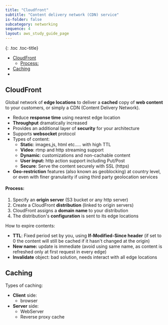 ```yaml
---
title: "Cloudfront"
subtitle: "Content delivery network (CDN) service"
is-folder: false
subcategory: networking
sequence: 4
layout: aws_study_guide_page
---
```


{: .toc .toc-title}
- [CloudFront](#cloudfront)
    - [Process:](#process)
- [Caching](#caching)
- [](#)



## CloudFront

Global network of **edge locations** to deliver a **cached** copy of **web content** to your customers, or simply a CDN (Content Delivery Network).

* Reduce **response time** using nearest edge location
* **Throughput** dramatically increased
* Provides an additional layer of **security** for your architecture
* Supports **websocket** protocol
* Types of content:
  * **Static**: images,js, html etc..... with high TTL
  * **Video**: rtmp and http streaming support
  * **Dynamic**: customizations and non-cachable content
  * **User input:** http action support including Put/Post
  * **Secure**: Serve the content securely with SSL (https)
* **Geo-restriction** features (also known as geoblocking) at country level, or even with finer granularity if using third party geolocation services

#### Process:

1. Specify an **origin server** (S3 bucket or any http server)
2. Create a CloudFront **distribution** (linked to origin servers)
3. CloudFront assigns a **domain name** to your distribution
4. The distribution's **configuration** is sent to its edge locations

How to expire contents:

* **TTL**: Fixed period set by you, using **If-Modified-Since header** (if set to 0 the content will still be cached if it hasn't changed at the origin)
* **New name:** update is immediate (avoid using same name, as content is refreshed only at first request in every edge)
* **Invalidate** object: bad solution, needs interact with all edge locations

## Caching

Types of caching:

* **Client** side:
  * browser
* **Server** side:
  * WebServer
  * Reverse proxy cache

##
